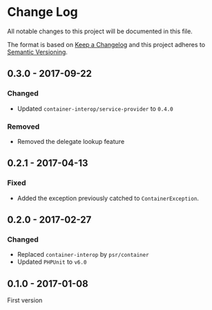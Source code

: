 # Change Log
All notable changes to this project will be documented in this file.

The format is based on [Keep a Changelog](http://keepachangelog.com/) 
and this project adheres to [Semantic Versioning](http://semver.org/).

## 0.3.0 - 2017-09-22

### Changed

* Updated `container-interop/service-provider` to `0.4.0`

### Removed

* Removed the delegate lookup feature

## 0.2.1 - 2017-04-13

### Fixed

* Added the exception previously catched to `ContainerException`.

## 0.2.0 - 2017-02-27

### Changed

* Replaced `container-interop` by `psr/container`
* Updated `PHPUnit` to `v6.0`

## 0.1.0 - 2017-01-08

First version
